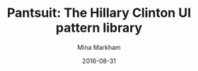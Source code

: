 ---
title: "Pantsuit: The Hillary Clinton UI pattern library"
url: https://medium.com/git-out-the-vote/pantsuit-the-hillary-clinton-ui-pattern-library-238e9bf06b54
date: "2016-08-31"
author: Mina Markham
skip_screenshot: true
skip_favicon: true
---